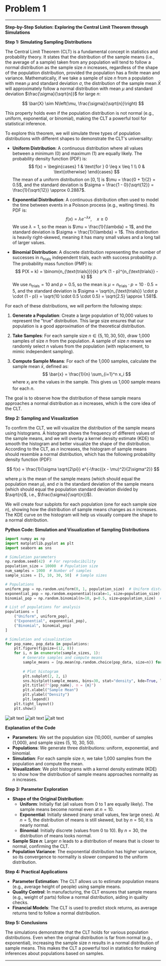# Problem 1
---

**Step-by-Step Solution: Exploring the Central Limit Theorem through Simulations**

**Step 1: Simulating Sampling Distributions**

The Central Limit Theorem (CLT) is a fundamental concept in statistics and probability theory. It states that the distribution of the sample means (i.e., the average of a sample) taken from any population will tend to follow a normal distribution as the sample size $n$ increases, regardless of the shape of the population distribution, provided the population has a finite mean and variance. Mathematically, if we take a sample of size $n$ from a population with mean $\mu$ and standard deviation $\sigma$, the distribution of the sample mean $\bar{X}$ will approximately follow a normal distribution with mean $\mu$ and standard deviation $\frac{\sigma}{\sqrt{n}}$ for large $n$:

$$
\bar{X} \sim N\left(\mu, \frac{\sigma}{\sqrt{n}}\right)
$$

This property holds even if the population distribution is not normal (e.g., uniform, exponential, or binomial), making the CLT a powerful tool for statistical inference.

To explore this theorem, we will simulate three types of population distributions with different shapes to demonstrate the CLT's universality:

- **Uniform Distribution**: A continuous distribution where all values between a minimum (0) and maximum (1) are equally likely. The probability density function (PDF) is:
  $$
  f(x) = \begin{cases} 
  1 & \text{for } 0 \leq x \leq 1 \\
  0 & \text{otherwise}
  \end{cases}
  $$
  The mean of a uniform distribution on $[0, 1]$ is $\mu = \frac{0 + 1}{2} = 0.5$, and the standard deviation is $\sigma = \frac{1 - 0}{\sqrt{12}} = \frac{1}{\sqrt{12}} \approx 0.2887$.

- **Exponential Distribution**: A continuous distribution often used to model the time between events in a Poisson process (e.g., waiting times). Its PDF is:
  $$
  f(x) = \lambda e^{-\lambda x}, \quad x \geq 0
  $$
  We use $\lambda = 1$, so the mean is $\mu = \frac{1}{\lambda} = 1$, and the standard deviation is $\sigma = \frac{1}{\lambda} = 1$. This distribution is heavily right-skewed, meaning it has many small values and a long tail of larger values.

- **Binomial Distribution**: A discrete distribution representing the number of successes in $n_{\text{trials}}$ independent trials, each with success probability $p$. The probability mass function (PMF) is:
  $$
  P(X = k) = \binom{n_{\text{trials}}}{k} p^k (1 - p)^{n_{\text{trials}} - k}
  $$
  We use $n_{\text{trials}} = 10$ and $p = 0.5$, so the mean is $\mu = n_{\text{trials}} \cdot p = 10 \cdot 0.5 = 5$, and the standard deviation is $\sigma = \sqrt{n_{\text{trials}} \cdot p \cdot (1 - p)} = \sqrt{10 \cdot 0.5 \cdot 0.5} = \sqrt{2.5} \approx 1.581$.

For each of these distributions, we will perform the following steps:

1. **Generate a Population**: Create a large population of 10,000 values to represent the "true" distribution. This large size ensures that our population is a good approximation of the theoretical distribution.
   
2. **Take Samples**: For each sample size $n \in \{5, 10, 30, 50\}$, draw 1,000 samples of size $n$ from the population. A sample of size $n$ means we randomly select $n$ values from the population (with replacement, to mimic independent sampling).

3. **Compute Sample Means**: For each of the 1,000 samples, calculate the sample mean $\bar{x}$, defined as:
   $$
   \bar{x} = \frac{1}{n} \sum_{i=1}^n x_i
   $$
   where $x_i$ are the values in the sample. This gives us 1,000 sample means for each $n$.

The goal is to observe how the distribution of these sample means approaches a normal distribution as $n$ increases, which is the core idea of the CLT.

**Step 2: Sampling and Visualization**

To confirm the CLT, we will visualize the distribution of the sample means using histograms. A histogram shows the frequency of different values of the sample means, and we will overlay a kernel density estimate (KDE) to smooth the histogram and better visualize the shape of the distribution. According to the CLT, as $n$ increases, the histogram of sample means should resemble a normal distribution, which has the following probability density function (PDF):

$$
f(x) = \frac{1}{\sigma \sqrt{2\pi}} e^{-\frac{(x - \mu)^2}{2\sigma^2}}
$$

where $\mu$ is the mean of the sample means (which should equal the population mean $\mu$), and $\sigma$ is the standard deviation of the sample means (which should equal the population standard deviation divided by $\sqrt{n}$, i.e., $\frac{\sigma}{\sqrt{n}}$).

We will create four subplots for each population (one for each sample size $n$), showing how the distribution of sample means changes as $n$ increases. The KDE curve on the histogram will help us visually compare the shape to a normal distribution.

**Python Code: Simulation and Visualization of Sampling Distributions**

```py
import numpy as np
import matplotlib.pyplot as plt
import seaborn as sns

# Simulation parameters
np.random.seed(42)  # For reproducibility
population_size = 10000  # Population size
num_samples = 1000  # Number of samples
sample_sizes = [5, 10, 30, 50]  # Sample sizes

# Populations
uniform_pop = np.random.uniform(0, 1, population_size)  # Uniform distribution
exponential_pop = np.random.exponential(scale=1, size=population_size)  # Exponential
binomial_pop = np.random.binomial(n=10, p=0.5, size=population_size)  # Binomial

# List of populations for analysis
populations = [
    ("Uniform", uniform_pop),
    ("Exponential", exponential_pop),
    ("Binomial", binomial_pop)
]

# Simulation and visualization
for pop_name, pop_data in populations:
    plt.figure(figsize=(12, 8))
    for i, n in enumerate(sample_sizes, 1):
        # Generate samples and compute means
        sample_means = [np.mean(np.random.choice(pop_data, size=n)) for _ in range(num_samples)]
        
        # Plot histogram
        plt.subplot(2, 2, i)
        sns.histplot(sample_means, bins=30, stat="density", kde=True, label=f"n = {n}")
        plt.title(f"{pop_name}, n = {n}")
        plt.xlabel("Sample Mean")
        plt.ylabel("Density")
        plt.legend()
    plt.tight_layout()
    plt.show()
```
![alt text](image.png)
![alt text](image-1.png)
![alt text](image-2.png)

**Explanation of the Code**  
- **Parameters**: We set the population size (10,000), number of samples (1,000), and sample sizes (5, 10, 30, 50).  
- **Populations**: We generate three distributions: uniform, exponential, and binomial.  
- **Simulation**: For each sample size $n$, we take 1,000 samples from the population and compute the mean.  
- **Visualization**: We plot histograms with a kernel density estimate (KDE) to show how the distribution of sample means approaches normality as $n$ increases.

**Step 3: Parameter Exploration**

- **Shape of the Original Distribution**:  
  - **Uniform**: Initially flat (all values from 0 to 1 are equally likely). The sample means become normal even at $n = 10$.  
  - **Exponential**: Initially skewed (many small values, few large ones). At $n = 5$, the distribution of means is still skewed, but by $n = 50$, it is nearly normal.  
  - **Binomial**: Initially discrete (values from 0 to 10). By $n = 30$, the distribution of means looks normal.  
- **Sample Size $n$**: Larger $n$ leads to a distribution of means that is closer to normal, confirming the CLT.  
- **Population Variance**: The exponential distribution has higher variance, so its convergence to normality is slower compared to the uniform distribution.

**Step 4: Practical Applications**

- **Parameter Estimation**: The CLT allows us to estimate population means (e.g., average height of people) using sample means.  
- **Quality Control**: In manufacturing, the CLT ensures that sample means (e.g., weight of parts) follow a normal distribution, aiding in quality checks.  
- **Financial Models**: The CLT is used to predict stock returns, as average returns tend to follow a normal distribution.

**Step 5: Conclusions**

The simulations demonstrate that the CLT holds for various population distributions. Even when the original distribution is far from normal (e.g., exponential), increasing the sample size $n$ results in a normal distribution of sample means. This makes the CLT a powerful tool in statistics for making inferences about populations based on samples.


---

